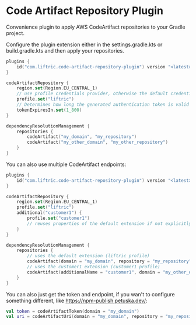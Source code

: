# Code Artifact Repository Plugin

Convenience plugin to apply AWS CodeArtifact repositories to your Gradle project.

Configure the plugin extension either in the settings.gradle.kts or build.gradle.kts and then apply your repositories.

```kotlin
plugins {
    id("com.liftric.code-artifact-repository-plugin") version "<latest>"
}

codeArtifactRepository {
    region.set(Region.EU_CENTRAL_1)
    // use profile credentials provider, otherwise the default credentials chain of aws will be used
    profile.set("liftric")
    // Determines how long the generated authentication token is valid in seconds
    tokenExpiresIn.set(1_800)
}

dependencyResolutionManagement {
    repositories {
        codeArtifact("my_domain", "my_repository")
        codeArtifact("my_other_domain", "my_other_repository")
    }
}
```

You can also use multiple CodeArtifact endpoints:
```kotlin
plugins {
    id("com.liftric.code-artifact-repository-plugin") version "<latest>"
}

codeArtifactRepository {
    region.set(Region.EU_CENTRAL_1)
    profile.set("liftric")
    additional("customer1") {
        profile.set("customer1")
        // reuses properties of the default extension if not explicitly specified
    }
}

dependencyResolutionManagement {
    repositories {
        // uses the default extension (liftric profile)
        codeArtifact(domain = "my_domain", repository = "my_repository")
        // uses the customer1 extension (customer1 profile)
        codeArtifact(additionalName = "customer1", domain = "my_other_domain", repository = "my_other_repository")
    }
}
```

You can also just get the token and endpoint, if you wan't to configure something different, like https://npm-publish.petuska.dev/:

```kotlin
val token = codeArtifactToken(domain = "my_domain")
val uri = codeArtifactUri(domain = "my_domain", repository = "my_repository")
```
